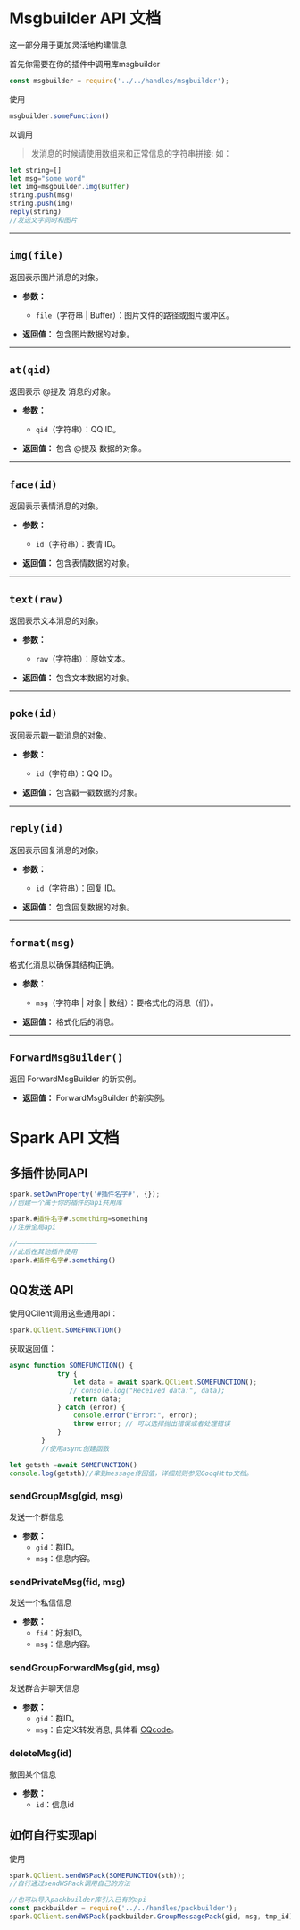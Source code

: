 # Msgbuilder API 文档

这一部分用于更加灵活地构建信息

首先你需要在你的插件中调用库msgbuilder
```js
const msgbuilder = require('../../handles/msgbuilder');
```

使用
```js
msgbuilder.someFunction()
```

以调用

>发消息的时候请使用数组来和正常信息的字符串拼接:
如：
```js
let string=[]
let msg="some word"
let img=msgbuilder.img(Buffer)
string.push(msg)
string.push(img)
reply(string)
//发送文字同时和图片
```


---

## `img(file)`

返回表示图片消息的对象。

- **参数：**
  - `file`（字符串 | Buffer）：图片文件的路径或图片缓冲区。

- **返回值：** 
  包含图片数据的对象。

---

## `at(qid)`

返回表示 @提及 消息的对象。

- **参数：**
  - `qid`（字符串）：QQ ID。

- **返回值：** 
  包含 @提及 数据的对象。

---

## `face(id)`

返回表示表情消息的对象。

- **参数：**
  - `id`（字符串）：表情 ID。

- **返回值：** 
  包含表情数据的对象。

---

## `text(raw)`

返回表示文本消息的对象。

- **参数：**
  - `raw`（字符串）：原始文本。

- **返回值：** 
  包含文本数据的对象。

---

## `poke(id)`

返回表示戳一戳消息的对象。

- **参数：**
  - `id`（字符串）：QQ ID。

- **返回值：** 
  包含戳一戳数据的对象。

---

## `reply(id)`

返回表示回复消息的对象。

- **参数：**
  - `id`（字符串）：回复 ID。

- **返回值：** 
  包含回复数据的对象。

---

## `format(msg)`

格式化消息以确保其结构正确。

- **参数：**
  - `msg`（字符串 | 对象 | 数组）：要格式化的消息（们）。

- **返回值：** 
  格式化后的消息。

---

## `ForwardMsgBuilder()`

返回 ForwardMsgBuilder 的新实例。

- **返回值：** 
  ForwardMsgBuilder 的新实例。











# Spark API 文档

## 多插件协同API

```js
spark.setOwnProperty('#插件名字#', {});
//创建一个属于你的插件的api共用库

spark.#插件名字#.something=something
//注册全局api

//————————————————————
//此后在其他插件使用
spark.#插件名字#.something()

```

## QQ发送 API

使用QCilent调用这些通用api：
```js
spark.QClient.SOMEFUNCTION()
```

获取返回值：
```js
async function SOMEFUNCTION() {
            try {
                let data = await spark.QClient.SOMEFUNCTION();
               // console.log("Received data:", data);
                return data;
            } catch (error) {
                console.error("Error:", error);
                throw error; // 可以选择抛出错误或者处理错误
            }
        }
        //使用async创建函数

let getsth =await SOMEFUNCTION()
console.log(getsth)//拿到message传回值，详细规则参见GocqHttp文档。
```

### sendGroupMsg(gid, msg)

发送一个群信息

- **参数：**
  - `gid`：群ID。
  - `msg`：信息内容。



### sendPrivateMsg(fid, msg)

发送一个私信信息

- **参数：**
  - `fid`：好友ID。
  - `msg`：信息内容。

### sendGroupForwardMsg(gid, msg) 

发送群合并聊天信息

- **参数：**
  - `gid`：群ID。
  - `msg`：自定义转发消息, 具体看 [CQcode](https://docs.go-cqhttp.org/cqcode/#%E5%90%88%E5%B9%B6%E8%BD%AC%E5%8F%91%E6%B6%88%E6%81%AF%E8%8A%82%E7%82%B9)。


### deleteMsg(id)
撤回某个信息

- **参数：**
  - `id`：信息id

## 如何自行实现api

使用
```js
spark.QClient.sendWSPack(SOMEFUNCTION(sth));
//自行通过sendWSPack调用自己的方法

//也可以导入packbuilder库引入已有的api
const packbuilder = require('../../handles/packbuilder');
spark.QClient.sendWSPack(packbuilder.GroupMessagePack(gid, msg, tmp_id));
```